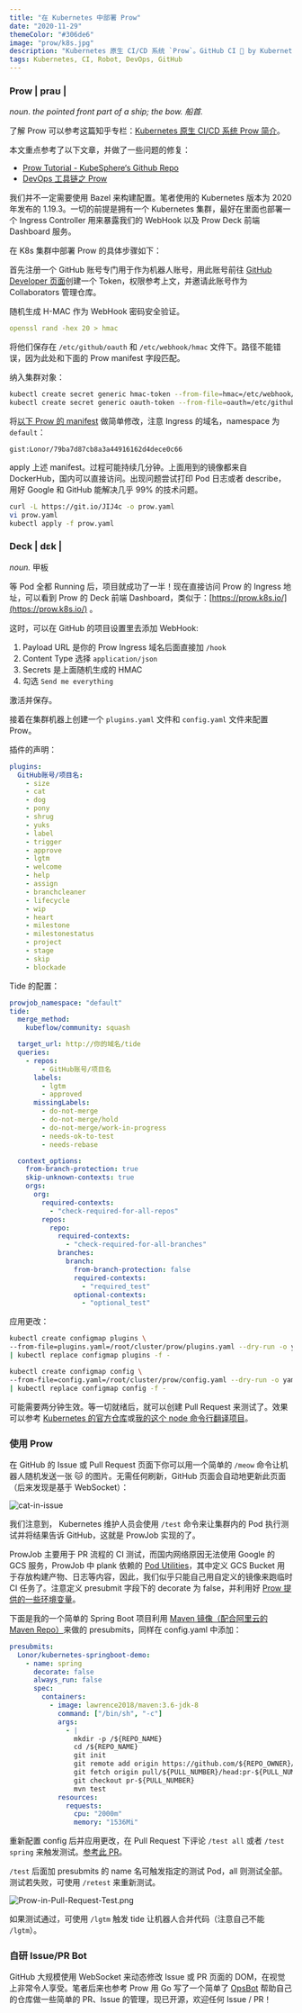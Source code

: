 ```yaml
---
title: "在 Kubernetes 中部署 Prow"
date: "2020-11-29"
themeColor: "#306de6"
image: "prow/k8s.jpg"
description: "Kubernetes 原生 CI/CD 系统 `Prow`。GitHub CI 🤖️ by Kubernetes. @k8s-ci-bot"
tags: Kubernetes, CI, Robot, DevOps, GitHub
---
```


### **Prow** | praʊ |

_noun_. _the pointed front part of a ship; the bow. 船首._

了解 Prow 可以参考这篇知乎专栏：[Kubernetes 原生 CI/CD 系统 Prow 简介](https://zhuanlan.zhihu.com/p/65545774)。

本文重点参考了以下文章，并做了一些问题的修复：

- [Prow Tutorial - KubeSphere‘s Github Repo](https://github.com/kubesphere/prow-tutorial)
- [DevOps 工具链之 Prow](https://www.chenshaowen.com/blog/prow-of-devops-tool-chain.html)

我们并不一定需要使用 Bazel 来构建配置。笔者使用的 Kubernetes 版本为 2020 年发布的 1.19.3。一切的前提是拥有一个 Kubernetes 集群，最好在里面也部署一个 Ingress Controller
用来暴露我们的 WebHook 以及 Prow Deck 前端 Dashboard 服务。

在 K8s 集群中部署 Prow 的具体步骤如下：

首先注册一个 GitHub 账号专门用于作为机器人账号，用此账号前往 [GitHub Developer 页面](https://github.com/settings/tokens)创建一个 Token，权限参考上文，并邀请此账号作为
Collaborators 管理仓库。

随机生成 H-MAC 作为 WebHook 密码安全验证。

```yaml
openssl rand -hex 20 > hmac
```

将他们保存在 `/etc/github/oauth` 和 `/etc/webhook/hmac` 文件下。路径不能错误，因为此处和下面的 Prow manifest 字段匹配。

纳入集群对象：

```bash
kubectl create secret generic hmac-token --from-file=hmac=/etc/webhook/hmac
kubectl create secret generic oauth-token --from-file=oauth=/etc/github/oauth
```

将[以下 Prow 的 manifest](https://gist.github.com/Lonor/79ba7d87cb8a3a44916162d4dece0c66) 做简单修改，注意 Ingress 的域名，namespace 为 `default`：

`gist:Lonor/79ba7d87cb8a3a44916162d4dece0c66`

apply 上述 manifest。过程可能持续几分钟。上面用到的镜像都来自 DockerHub，国内可以直接访问。出现问题尝试打印 Pod 日志或者 describe，用好 Google 和 GitHub 能解决几乎 99% 的技术问题。

```bash
curl -L https://git.io/JIJ4c -o prow.yaml
vi prow.yaml
kubectl apply -f prow.yaml
```

### **Deck** | dɛk |

_noun._ 甲板

等 Pod 全都 Running 后，项目就成功了一半！现在直接访问 Prow 的 Ingress 地址，可以看到 Prow 的 Deck 前端
Dashboard，类似于：[https://prow.k8s.io/](https://prow.k8s.io/) 。

这时，可以在 GitHub 的项目设置里去添加 WebHook:

1. Payload URL 是你的 Prow Ingress 域名后面直接加 `/hook`
2. Content Type 选择 `application/json`
3. Secrets 是上面随机生成的 HMAC
4. 勾选 `Send me everything`

激活并保存。

接着在集群机器上创建一个 `plugins.yaml` 文件和 `config.yaml` 文件来配置 Prow。

插件的声明：

```yaml
plugins:
  GitHub账号/项目名:
    - size
    - cat
    - dog
    - pony
    - shrug
    - yuks
    - label
    - trigger
    - approve
    - lgtm
    - welcome
    - help
    - assign
    - branchcleaner
    - lifecycle
    - wip
    - heart
    - milestone
    - milestonestatus
    - project
    - stage
    - skip
    - blockade
```

Tide 的配置：

```yaml
prowjob_namespace: "default"
tide:
  merge_method:
    kubeflow/community: squash

  target_url: http://你的域名/tide
  queries:
    - repos:
        - GitHub账号/项目名
      labels:
        - lgtm
        - approved
      missingLabels:
        - do-not-merge
        - do-not-merge/hold
        - do-not-merge/work-in-progress
        - needs-ok-to-test
        - needs-rebase

  context_options:
    from-branch-protection: true
    skip-unknown-contexts: true
    orgs:
      org:
        required-contexts:
          - "check-required-for-all-repos"
        repos:
          repo:
            required-contexts:
              - "check-required-for-all-branches"
            branches:
              branch:
                from-branch-protection: false
                required-contexts:
                  - "required_test"
                optional-contexts:
                  - "optional_test"
```

应用更改：

```bash
kubectl create configmap plugins \
--from-file=plugins.yaml=/root/cluster/prow/plugins.yaml --dry-run -o yaml \
| kubectl replace configmap plugins -f -

kubectl create configmap config \
--from-file=config.yaml=/root/cluster/prow/config.yaml --dry-run -o yaml \
| kubectl replace configmap config -f -
```

可能需要两分钟生效。等一切就绪后，就可以创建 Pull Request 来测试了。效果可以参考 [Kubernetes 的官方仓库](http://github.com/kubernetes/kubernetes)或[我的这个 node
命令行翻译项目](https://github.com/Lonor/Tranclite/pull/5)。

### 使用 Prow

在 GitHub 的 Issue 或 Pull Request 页面下你可以用一个简单的 `/meow` 命令让机器人随机发送一张 🐱 的图片。无需任何刷新，GitHub 页面会自动地更新此页面（后来发现是基于 WebSocket）：

![cat-in-issue](/images/prow/1.png)

我们注意到， Kubernetes 维护人员会使用 `/test` 命令来让集群内的 Pod 执行测试并将结果告诉 GitHub，这就是 ProwJob 实现的了。

ProwJob 主要用于 PR 流程的 CI 测试，而国内网络原因无法使用 Google 的 GCS 服务，ProwJob 中 plank
依赖的 [Pod Utilities](https://github.com/kubernetes/test-infra/blob/master/prow/jobs.md#pod-utilities)，其中定义 GCS Bucket
用于存放构建产物、日志等内容，因此，我们似乎只能自己用自定义的镜像来跑临时 CI 任务了。注意定义 presubmit 字段下的 decorate 为
false，并利用好 [Prow 提供的一些环境变量](https://github.com/kubernetes/test-infra/blob/master/prow/jobs.md#job-environment-variables)。

下面是我的一个简单的 Spring Boot 项目利用 [Maven 镜像（配合阿里云的 Maven Repo）](https://hub.docker.com/r/lawrence2018/aliyun-maven)来做的
presubmits，同样在 config.yaml 中添加：

```yaml
presubmits:
  Lonor/kubernetes-springboot-demo:
    - name: spring
      decorate: false
      always_run: false
      spec:
        containers:
          - image: lawrence2018/maven:3.6-jdk-8
            command: ["/bin/sh", "-c"]
            args:
              - |
                mkdir -p /${REPO_NAME}
                cd /${REPO_NAME}
                git init
                git remote add origin https://github.com/${REPO_OWNER}/${REPO_NAME}.git
                git fetch origin pull/${PULL_NUMBER}/head:pr-${PULL_NUMBER}
                git checkout pr-${PULL_NUMBER}
                mvn test
            resources:
              requests:
                cpu: "2000m"
                memory: "1536Mi"
```

重新配置 config 后并应用更改，在 Pull Request 下评论 `/test all` 或者 `/test spring`
来触发测试。[参考此 PR](https://github.com/Lonor/kubernetes-springboot-demo/pull/4)。

`/test` 后面加 presubmits 的 name 名可触发指定的测试 Pod，all 则测试全部。测试若失败，可使用 `/retest` 来重新测试。

![Prow-in-Pull-Request-Test.png](/images/prow/2.png)

如果测试通过，可使用 `/lgtm` 触发 tide 让机器人合并代码（注意自己不能 `/lgtm`）。

### 自研 Issue/PR Bot

GitHub 大规模使用 WebSocket 来动态修改 Issue 或 PR 页面的 DOM，在视觉上非常令人享受。笔者后来也参考 Prow 用 Go
写了一个简单了 [OpsBot](https://github.com/Lonor/OpsBot) 帮助自己的仓库做一些简单的 PR、Issue 的管理，现已开源，欢迎任何 Issue / PR！

<div>
  <github user="Lonor" repo="OpsBot"></github>
</div>
